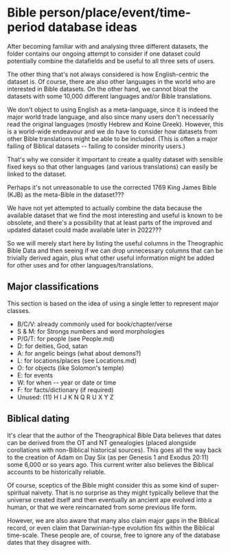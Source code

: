 # Bible person/place/event/time-period database ideas

After becoming familiar with and analysing three different datasets,
the folder contains our ongoing attempt to consider if one dataset
could potentially combine the datafields and be useful to
all three sets of users.

The other thing that's not always considered is how English-centric the dataset is.
Of course, there are also other languages in the world
who are interested in Bible datasets.
On the other hand, we cannot bloat the datasets with some 10,000
different languages and/or Bible translations.

We don't object to using English as a meta-language,
since it is indeed the major world trade language,
and also since many users don't necessarily read the
original languages (mostly Hebrew and Koine Greek).
However, this is a world-wide endeavour and
we do have to consider how datasets from
other Bible translations might be able to be included.
(This is often a major failing of Biblical datasets --
failing to consider minority users.)

That's why we consider it important to create a
quality dataset with sensible fixed keys
so that other languages (and various translations)
can easily be linked to the dataset.

Perhaps it's not unreasonable to use the corrected 1769
King James Bible (KJB) as the meta-Bible
in the dataset???

We have not yet attempted to actually combine the data because
the available dataset that we find the most interesting and useful is
known to be obsolete, and there's a possibility that at least parts of the improved
and updated dataset could made available later in 2022???

So we will merely start here by listing the useful columns in the
Theographic Bible Data and then seeing if we can drop unnecessary
columns that can be trivially derived again,
plus what other useful information might be added
for other uses and for other languages/translations.

## Major classifications

This section is based on the idea of using
a single letter to represent major classes.

- B/C/V: already commonly used for book/chapter/verse
- S & M: for Strongs numbers and word morphologies
- P/G/T: for people (see People.md)
- D: for deities, God, satan
- A: for angelic beings (what about demons?)
- L: for locations/places (see Locations.md)
- O: for objects (like Solomon's temple)
- E: for events
- W: for when -- year or date or time
- F: for facts/dictionary (if required)
- Unused: (11) H I J K N Q R U X Y Z

## Biblical dating

It's clear that the author of the Theographical Bible Data
believes that dates can be derived from the OT and NT genealogies
(placed alongside corollations with non-Biblical historical sources).
This goes all the way back to the creation of Adam on Day Six
(as per Genesis 1 and Exodus 20:11) some 6,000 or so years ago.
This current writer also believes the Biblical accounts to
be historically reliable.

Of course, sceptics of the Bible might consider this
as some kind of super-spiritual naivety.
That is no surprise as they might typically believe
that the universe created itself and then eventually
an ancient ape evolved into a human,
or that we were reincarnated from some previous life form.

However, we are also aware that many also claim
major gaps in the Biblical record, or even claim
that Darwinian-type evolution fits within the Biblical time-scale.
These people are, of course, free to ignore any of the
database dates that they disagree with.
